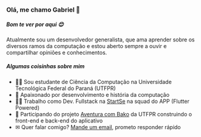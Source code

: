 ### Olá, me chamo Gabriel 🤗

##### Bom te ver por aqui 😊
Atualmente sou um desenvolvedor generalista, que ama aprender sobre os diversos ramos da computação e estou aberto sempre a ouvir e compartilhar opiniões e conhecimentos.

##### Algumas coisinhas sobre mim
- 👨‍🔬 Sou estudante de Ciência da Computação na Universidade Tecnológica Federal do Paraná (UTFPR)
- 🥰 Apaixonado por desenvolvimento e história da computação
- 🧑‍💻 Trabalho como Dev. Fullstack na [StartSe](https://www.startse.com/) na squad do APP (Flutter Powered)
- 📱 Participando do projeto [Aventura com Bako](https://github.com/rodrigorafaeldamaceno/aventura_com_bako "Aventura com Bako") da UTFPR construindo o front-end e back-end do aplicativo
- ✉ Quer falar comigo? [Mande um email](mailto:gabrielrostabile@outlook.com "Mande um email"), prometo responder rápido
